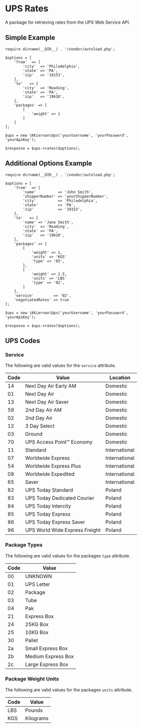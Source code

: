 # UPS Rates

A package for retrieving rates from the UPS Web Service API.

## Simple Example

```
require dirname(__DIR__) . '/vendor/autoload.php';

$options = [
    'from'  => [
        'city'  => 'Philadelphia',
        'state' => 'PA',
        'zip'   => '19153',
    ],
    'to'   => [
        'city'  => 'Reading',
        'state' => 'PA',
        'zip'   => '19610',
    ],
    'packages' => [
        [
            'weight' => 1
        ]
    ]
];

$ups = new \KKiernan\Ups('yourUsername', 'yourPassword', 'yourApiKey');

$response = $ups->rates($options);
```

## Additional Options Example

```
require dirname(__DIR__) . '/vendor/autoload.php';

$options = [
    'from'  => [
        'name'          => 'John Smith',
        'shipperNumber' => 'yourShipperNumber',
        'city'          => 'Philadelphia',
        'state'         => 'PA',
        'zip'           => '19153',
    ],
    'to'   => [
        'name' => 'Jane Smith',
        'city'  => 'Reading',
        'state' => 'PA',
        'zip'   => '19610',
    ],
    'packages' => [
        [
            'weight' => 1,
            'units' => 'KGS'
            'type' => '03',
        ],
        [
            'weight' => 2.5,
            'units' => 'LBS'
            'type' => '02',
        ]
    ],
    'service'         => '02',
    'negotiatedRates' => true
];

$ups = new \KKiernan\Ups('yourUsername', 'yourPassword', 'yourApiKey');

$response = $ups->rates($options);

```

## UPS Codes

### Service

The following are valid values for the `service` attribute.

Code | Value                          | Location
---- | ------------------------------ | -------------
14   | Next Day Air Early AM          | Domestic     
01   | Next Day Air                   | Domestic     
13   | Next Day Air Saver             | Domestic     
59   | 2nd Day Air AM                 | Domestic     
02   | 2nd Day Air                    | Domestic     
12   | 3 Day Select                   | Domestic     
03   | Ground                         | Domestic     
70   | UPS Access Point™ Economy      | Domestic     
11   | Standard                       | International
07   | Worldwide Express              | International
54   | Worldwide Express Plus         | International
08   | Worldwide Expedited            | International
65   | Saver                          | International
82   | UPS Today Standard             | Poland       
83   | UPS Today Dedicated Courier    | Poland       
84   | UPS Today Intercity            | Poland       
85   | UPS Today Express              | Poland       
86   | UPS Today Express Saver        | Poland       
96   | UPS World Wide Express Freight | Poland       


### Package Types

The following are valid values for the packages `type` attribute.

Code | Value
---- | ------------------
00   | UNKNOWN
01   | UPS Letter
02   | Package
03   | Tube
04   | Pak
21   | Express Box
24   | 25KG Box
25   | 10KG Box
30   | Pallet
2a   | Small Express Box
2b   | Medium Express Box
2c   | Large Express Box

### Package Weight Units

The following are valid values for the packages `units` attribute.

Code | Value
---- | ---------
LBS  | Pounds
KGS  | Kilograms

